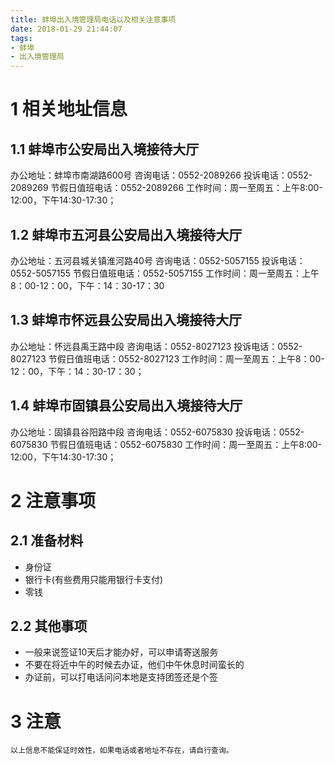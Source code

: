 ```yaml
---
title: 蚌埠出入境管理局电话以及相关注意事项
date: 2018-01-29 21:44:07
tags:
- 蚌埠
- 出入境管理局
---
```


# 1 相关地址信息
## 1.1 蚌埠市公安局出入境接待大厅
办公地址：蚌埠市南湖路600号
咨询电话：0552-2089266
投诉电话：0552-2089269
节假日值班电话：0552-2089266
工作时间：周一至周五：上午8:00-12:00，下午14:30-17:30；

## 1.2 蚌埠市五河县公安局出入境接待大厅
办公地址：五河县城关镇淮河路40号
咨询电话：0552-5057155
投诉电话：0552-5057155
节假日值班电话：0552-5057155
工作时间：周一至周五：上午8：00-12：00，下午：14：30-17：30

## 1.3 蚌埠市怀远县公安局出入境接待大厅
办公地址：怀远县禹王路中段
咨询电话：0552-8027123
投诉电话：0552-8027123
节假日值班电话：0552-8027123
工作时间：周一至周五：上午8：00-12：00，下午：14：30-17：30；

## 1.4 蚌埠市固镇县公安局出入境接待大厅
办公地址：固镇县谷阳路中段
咨询电话：0552-6075830
投诉电话：0552-6075830
节假日值班电话：0552-6075830
工作时间：周一至周五：上午8:00-12:00，下午14:30-17:30；

# 2 注意事项
## 2.1 准备材料
- 身份证
- 银行卡(有些费用只能用银行卡支付)
- 零钱

## 2.2 其他事项
- 一般来说签证10天后才能办好，可以申请寄送服务
- 不要在将近中午的时候去办证，他们中午休息时间蛮长的
- 办证前，可以打电话问问本地是支持团签还是个签

# 3 注意
`以上信息不能保证时效性，如果电话或者地址不存在，请自行查询。`








